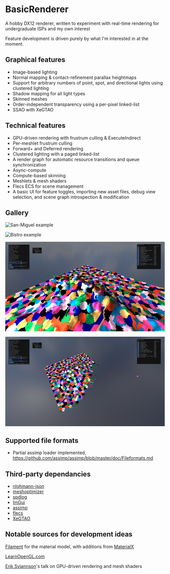 
# BasicRenderer

A hobby DX12 renderer, written to experiment with real-time rendering for undergraduate ISPs and my own interest

Feature development is driven purely by what I'm interested in at the moment.


## Graphical features

- Image-based lighting
- Normal mapping & contact-refinement parallax heightmaps
- Support for arbitrary numbers of point, spot, and directional lights using clustered lighting
- Shadow mapping for all light types
- Skinned meshes
- Order-independent transparency using a per-pixel linked-list
- SSAO with XeGTAO

## Technical features

- GPU-driven rendering with frustrum culling & ExecuteIndirect
- Per-meshlet frustrum culling
- Forward+ and Deferred rendering
- Clustered lighting with a paged linked-list
- A render graph for automatic resource transitions and queue synchronization
- Async-compute
- Compute-based skinning
- Meshlets & mesh shaders
- Flecs ECS for scene management
- A basic UI for feature toggles, importing new asset files, debug view selection, and scene graph introspection & modification

## Gallery
![San-Miguel example](images/SanMiguel.png)

![Bistro example](images/Bistro.png)

![Meshlets example](images/meshlets.png)

![Meshlet culling example](images/culling.png)

## Supported file formats
- Partial assimp loader implemented, https://github.com/assimp/assimp/blob/master/doc/Fileformats.md

## Third-party dependancies

- [nlohmann-json](https://github.com/nlohmann/json)
- [meshoptimizer](https://github.com/zeux/meshoptimizer)
- [spdlog](https://github.com/gabime/spdlog)
- [ImGui](https://github.com/ocornut/imgui)
- [assimp](https://github.com/assimp/assimp)
- [flecs](https://www.flecs.dev/flecs/)
- [XeGTAO](https://github.com/GameTechDev/XeGTAO)
  
## Notable sources for development ideas

[Filament](https://github.com/google/filament) for the material model, with additions from [MaterialX](https://github.com/AcademySoftwareFoundation/MaterialX)

[LearnOpenGL.com](https://learnopengl.com/)

[Erik Svjannson](https://www.youtube.com/watch?v=EtX7WnFhxtQ)'s talk on GPU-driven rendering and mesh shaders


